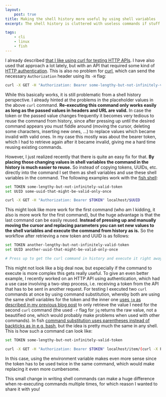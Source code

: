 ```yaml
---
layout:
    post: true
title: Making the shell history more useful by using shell variables
excerpt: The shell history is cluttered with useless commands if stuff like tokens are included. Shell variables allow to exclude such content from the history.

tags:
    - cli
    - linux
    - fish
---
```


I already described [that I like using curl for testing HTTP
APIs](/2023/07/19/combine-jq-with-curl-to-improve-its-json-handling.html). I have also used that approach a lot lately,
but with an API that required some kind of [HTTP
authentication](https://developer.mozilla.org/en-US/docs/Web/HTTP/Authentication). This is also no problem for
[curl](https://curl.se/), which can send the necessary `Authorization` header using its `-H` flag:

```bash
curl -X GET -H "Authorization: Bearer some-lengthy-but-not-infinitely-valid-token" localhost/some-uuid-that-might-be-valid-only-once
```

While this basically works, it is still problematic from a shell history perspective. I already hinted at the problems
in the placeholder values in the above `curl` command. **Re-executing this command only works easily as long as the
passed values in headers and URL are valid.** In case the token or the passed value changes frequently it becomes very
tedious to reuse the command from history, since after pressing up until the desired command appears you must fiddle
around (moving the cursor, deleting some characters, inserting new ones, ...) to replace values which became invalid
with valid ones. In my case this mostly was about the bearer token, which I had to retrieve again after it became
invalid, giving me a hard time reusing existing commands.

However, I just realized recently that there is quite an easy fix for that. **By placing those changing values in shell
variables the command in the history is much easier to reuse.** So instead of copying tokens, UUIDs, etc. directly into
the command I set them as shell variables and use these shell variables in the command. The following examples work with
the [fish shell](https://fishshell.com/):

```bash
set TOKEN some-lengthy-but-not-infinitely-valid-token
set UUID some-uuid-that-might-be-valid-only-once

curl -X GET -H "Authorization: Bearer $TOKEN" localhost/$UUID
```

This might look like more work for the first command (who am I  kidding, it also is more work for the first command),
but the huge advantage is that the last command can be easily reused. **Instead of pressing up and manually moving the
cursor and replacing parameters you can set new values to the shell variables and execute the command from history as
is.** So the workflow after retrieving a new token and UUID is as follows:

```bash
set TOKEN another-lengthy-but-not-infinitely-valid-token
set UUID another-uuid-that-might-be-valid-only-once

# Press up to get the curl command in history and execute it right away
```

This might not look like a big deal now, but especially if the command to execute is more complex this gets really
useful. To give an even better example, I recently worked on an HTTP API using authentication, which had a use case
involving a two-step process, i.e. receiving a token from the API that has to be sent in another request. For testing I
executed two `curl` commands at once by using command substitution, whereby both are using the same shell variables for
the token and the inner one [uses `jq` as described in my previous blog
post](/2023/07/19/combine-jq-with-curl-to-improve-its-json-handling.html) to only retrieve the value I need for the
second `curl` command (the used `-r` flag for `jq` returns the raw value, not a beautified one, which would probably
make problems when used with other commands). In fish [command substitution uses parentheses instead of backticks as in
e.g. bash](https://fishshell.com/docs/current/tutorial.html#command-substitutions), but the idea is pretty much the same
in any shell. This is how such a command can look like:

```bash
set TOKEN some-lengthy-but-not-infinitely-valid-token

curl -X GET -H "Authorization: Bearer $TOKEN" localhost/item/(curl -X POST -H "Authorization: Bearer $TOKEN" localhost/item | jq -r .id)
```

In this case, using the environment variable makes even more sense since the token has to be used twice in the same
command, which would make replacing it even more cumbersome.

This small change in writing shell commands can make a huge difference when re-executing commands multiple times, for
which reason I wanted to share it with you!
